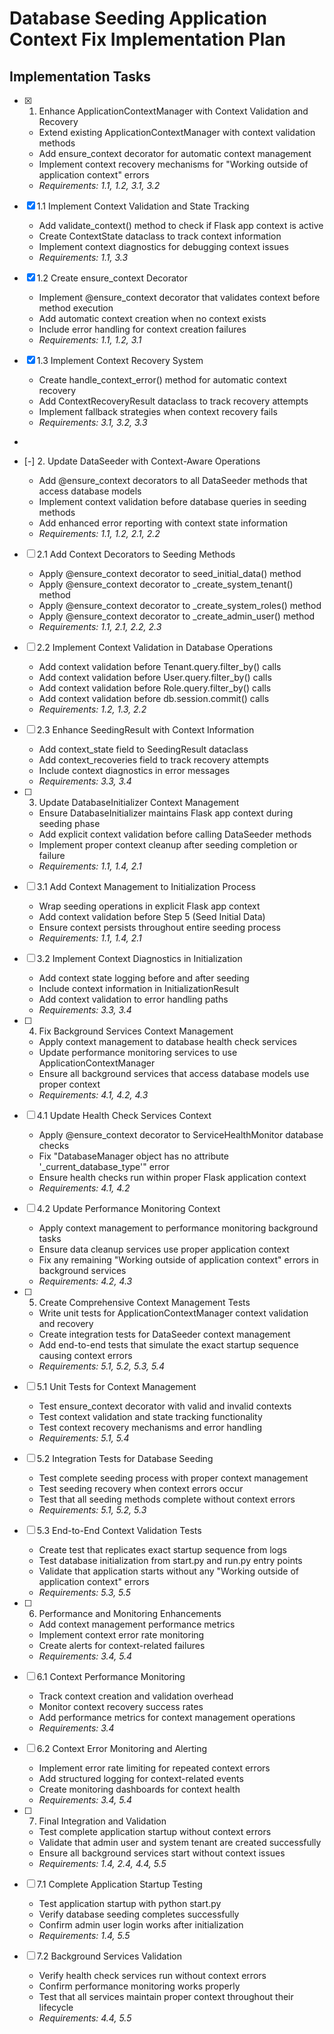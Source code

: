 # Database Seeding Application Context Fix Implementation Plan

## Implementation Tasks

- [x] 1. Enhance ApplicationContextManager with Context Validation and Recovery










  - Extend existing ApplicationContextManager with context validation methods
  - Add ensure_context decorator for automatic context management
  - Implement context recovery mechanisms for "Working outside of application context" errors
  - _Requirements: 1.1, 1.2, 3.1, 3.2_

- [x] 1.1 Implement Context Validation and State Tracking


  - Add validate_context() method to check if Flask app context is active
  - Create ContextState dataclass to track context information
  - Implement context diagnostics for debugging context issues
  - _Requirements: 1.1, 3.3_

- [x] 1.2 Create ensure_context Decorator


  - Implement @ensure_context decorator that validates context before method execution
  - Add automatic context creation when no context exists
  - Include error handling for context creation failures
  - _Requirements: 1.1, 1.2, 3.1_

- [x] 1.3 Implement Context Recovery System


  - Create handle_context_error() method for automatic context recovery
  - Add ContextRecoveryResult dataclass to track recovery attempts
  - Implement fallback strategies when context recovery fails
  - _Requirements: 3.1, 3.2, 3.3_
-


- [-] 2. Update DataSeeder with Context-Aware Operations







  - Add @ensure_context decorators to all DataSeeder methods that access database models
  - Implement context validation before database queries in seeding methods
  - Add enhanced error reporting with context state information
  - _Requirements: 1.1, 1.2, 2.1, 2.2_

- [ ] 2.1 Add Context Decorators to Seeding Methods




  - Apply @ensure_context decorator to seed_initial_data() method
  - Apply @ensure_context decorator to _create_system_tenant() method
  - Apply @ensure_context decorator to _create_system_roles() method
  - Apply @ensure_context decorator to _create_admin_user() method
  - _Requirements: 1.1, 2.1, 2.2, 2.3_

- [ ] 2.2 Implement Context Validation in Database Operations
  - Add context validation before Tenant.query.filter_by() calls
  - Add context validation before User.query.filter_by() calls
  - Add context validation before Role.query.filter_by() calls
  - Add context validation before db.session.commit() calls
  - _Requirements: 1.2, 1.3, 2.2_

- [ ] 2.3 Enhance SeedingResult with Context Information
  - Add context_state field to SeedingResult dataclass
  - Add context_recoveries field to track recovery attempts
  - Include context diagnostics in error messages
  - _Requirements: 3.3, 3.4_

- [ ] 3. Update DatabaseInitializer Context Management
  - Ensure DatabaseInitializer maintains Flask app context during seeding phase
  - Add explicit context validation before calling DataSeeder methods
  - Implement proper context cleanup after seeding completion or failure
  - _Requirements: 1.1, 1.4, 2.1_

- [ ] 3.1 Add Context Management to Initialization Process
  - Wrap seeding operations in explicit Flask app context
  - Add context validation before Step 5 (Seed Initial Data)
  - Ensure context persists throughout entire seeding process
  - _Requirements: 1.1, 1.4, 2.1_

- [ ] 3.2 Implement Context Diagnostics in Initialization
  - Add context state logging before and after seeding
  - Include context information in InitializationResult
  - Add context validation to error handling paths
  - _Requirements: 3.3, 3.4_

- [ ] 4. Fix Background Services Context Management
  - Apply context management to database health check services
  - Update performance monitoring services to use ApplicationContextManager
  - Ensure all background services that access database models use proper context
  - _Requirements: 4.1, 4.2, 4.3_

- [ ] 4.1 Update Health Check Services Context
  - Apply @ensure_context decorator to ServiceHealthMonitor database checks
  - Fix "DatabaseManager object has no attribute '_current_database_type'" error
  - Ensure health checks run within proper Flask application context
  - _Requirements: 4.1, 4.2_

- [ ] 4.2 Update Performance Monitoring Context
  - Apply context management to performance monitoring background tasks
  - Ensure data cleanup services use proper application context
  - Fix any remaining "Working outside of application context" errors in background services
  - _Requirements: 4.2, 4.3_

- [ ] 5. Create Comprehensive Context Management Tests
  - Write unit tests for ApplicationContextManager context validation and recovery
  - Create integration tests for DataSeeder context management
  - Add end-to-end tests that simulate the exact startup sequence causing context errors
  - _Requirements: 5.1, 5.2, 5.3, 5.4_

- [ ] 5.1 Unit Tests for Context Management
  - Test ensure_context decorator with valid and invalid contexts
  - Test context validation and state tracking functionality
  - Test context recovery mechanisms and error handling
  - _Requirements: 5.1, 5.4_

- [ ] 5.2 Integration Tests for Database Seeding
  - Test complete seeding process with proper context management
  - Test seeding recovery when context errors occur
  - Test that all seeding methods complete without context errors
  - _Requirements: 5.1, 5.2, 5.3_

- [ ] 5.3 End-to-End Context Validation Tests
  - Create test that replicates exact startup sequence from logs
  - Test database initialization from start.py and run.py entry points
  - Validate that application starts without any "Working outside of application context" errors
  - _Requirements: 5.3, 5.5_

- [ ] 6. Performance and Monitoring Enhancements
  - Add context management performance metrics
  - Implement context error rate monitoring
  - Create alerts for context-related failures
  - _Requirements: 3.4, 5.4_

- [ ] 6.1 Context Performance Monitoring
  - Track context creation and validation overhead
  - Monitor context recovery success rates
  - Add performance metrics for context management operations
  - _Requirements: 3.4_

- [ ] 6.2 Context Error Monitoring and Alerting
  - Implement error rate limiting for repeated context errors
  - Add structured logging for context-related events
  - Create monitoring dashboards for context health
  - _Requirements: 3.4, 5.4_

- [ ] 7. Final Integration and Validation
  - Test complete application startup without context errors
  - Validate that admin user and system tenant are created successfully
  - Ensure all background services start without context issues
  - _Requirements: 1.4, 2.4, 4.4, 5.5_

- [ ] 7.1 Complete Application Startup Testing
  - Test application startup with python start.py
  - Verify database seeding completes successfully
  - Confirm admin user login works after initialization
  - _Requirements: 1.4, 5.5_

- [ ] 7.2 Background Services Validation
  - Verify health check services run without context errors
  - Confirm performance monitoring works properly
  - Test that all services maintain proper context throughout their lifecycle
  - _Requirements: 4.4, 5.5_